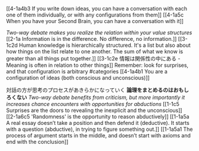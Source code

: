 [[4-1a4b3 If you write down ideas, you can have a conversation with each one of them individually, or with any configurations from them]]
[[4-1a5c When you have your Second Brain, you can have a conversation with it]]

*Two-way debate makes you realize the relation within your value structures*
	[[2-1a Information is in the difference. No difference, no information.]]
		[[3-1c2d Human knowledge is hierarchically structured. It's a list but also about how things on the list relate to one another. The sum of what we know is greater than all things put together.]]
			[[3-1c2e 情報は関係性の中にある - Meaning is often in relation to other things]]
				Remember: look for surprises, and that configuration is arbitrary #categories 
					[[4-1a4b1 You are a configuration of ideas (both conscious and unconscious)]]

対話の方が思考のプロセスがあきらかになっていく
	**論理をまとめるのはおもしろくない**
		*Two-way debate benefits from criticism, but more importantly it increases chance encounters with opportunities for abductions*
			[[1-1c5 Surprises are the doors to revealing the inexplicit and the unconscious]]
			[[2-1a6c5 'Randomness' is the opportunity to reason abductively]]
		[[1-1a5a A real essay doesn’t take a position and then defend it (deductive). It starts with a question (abductive), in trying to figure something out.]]
			[[1-1a5a1 The process of argument starts in the middle, and doesn’t start with axioms and end with the conclusion]]